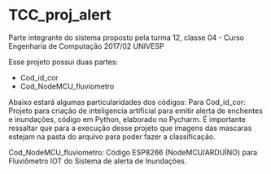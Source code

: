 # TCC_proj_alert

Parte integrante do sistema proposto pela turma 12, classe 04 - Curso Engenharia de Computação 2017/02 UNIVESP

Esse projeto possui duas partes:
- Cod_id_cor
- Cod_NodeMCU_fluviometro

Abaixo estará algumas particularidades dos códigos:
Para Cod_id_cor:
Projeto para criação de inteligencia artificial para emitir alerta de enchentes e inundações, código em Python, elaborado no Pycharm.
É importante ressaltar que para a execução desse projeto que imagens das mascaras estejam na pasta do arquivo para poder fazer a classificação.


Cod_NodeMCU_fluviometro:
Código ESP8266 (NodeMCU/ARDUÍNO) para Fluviômetro IOT do Sistema de alerta de Inundações.
